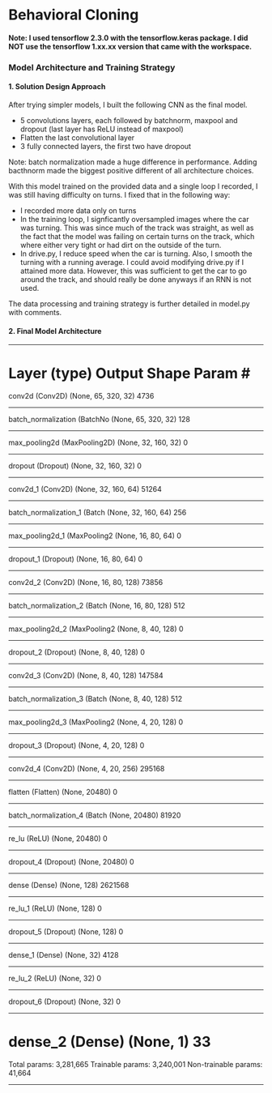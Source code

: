 # **Behavioral Cloning** 

#### Note: I used tensorflow 2.3.0 with the tensorflow.keras package. I did NOT use the tensorflow 1.xx.xx version that came with the workspace.

### Model Architecture and Training Strategy

#### 1. Solution Design Approach

After trying simpler models, I built the following CNN as the final model. 
- 5 convolutions layers, each followed by batchnorm, maxpool and dropout (last layer has ReLU instead of maxpool)
- Flatten the last convolutional layer
- 3 fully connected layers, the first two have dropout

Note: batch normalization made a huge difference in performance. Adding bacthnorm made the biggest positive different of all architecture choices. 

With this model trained on the provided data and a single loop I recorded, I was still having difficulty on turns.  I fixed that in the following way:
- I recorded more data only on turns
- In the training loop, I signficantly oversampled images where the car was turning. This was since much of the track was straight, as well as the fact that the model was failing on certain turns on the track, which where either very tight or had dirt on the outside of the turn.
- In drive.py, I reduce speed when the car is turning. Also, I smooth the turning with a running average. I could avoid modifying drive.py if I attained more data. However, this was sufficient to get the car to go around the track, and should really be done anyways if an RNN is not used.

The data processing and training strategy is further detailed in model.py with comments.

#### 2. Final Model Architecture

_________________________________________________________________
Layer (type)                 Output Shape              Param #   
=================================================================
conv2d (Conv2D)              (None, 65, 320, 32)       4736      
_________________________________________________________________
batch_normalization (BatchNo (None, 65, 320, 32)       128       
_________________________________________________________________
max_pooling2d (MaxPooling2D) (None, 32, 160, 32)       0         
_________________________________________________________________
dropout (Dropout)            (None, 32, 160, 32)       0         
_________________________________________________________________
conv2d_1 (Conv2D)            (None, 32, 160, 64)       51264     
_________________________________________________________________
batch_normalization_1 (Batch (None, 32, 160, 64)       256       
_________________________________________________________________
max_pooling2d_1 (MaxPooling2 (None, 16, 80, 64)        0         
_________________________________________________________________
dropout_1 (Dropout)          (None, 16, 80, 64)        0         
_________________________________________________________________
conv2d_2 (Conv2D)            (None, 16, 80, 128)       73856     
_________________________________________________________________
batch_normalization_2 (Batch (None, 16, 80, 128)       512       
_________________________________________________________________
max_pooling2d_2 (MaxPooling2 (None, 8, 40, 128)        0         
_________________________________________________________________
dropout_2 (Dropout)          (None, 8, 40, 128)        0         
_________________________________________________________________
conv2d_3 (Conv2D)            (None, 8, 40, 128)        147584    
_________________________________________________________________
batch_normalization_3 (Batch (None, 8, 40, 128)        512       
_________________________________________________________________
max_pooling2d_3 (MaxPooling2 (None, 4, 20, 128)        0         
_________________________________________________________________
dropout_3 (Dropout)          (None, 4, 20, 128)        0         
_________________________________________________________________
conv2d_4 (Conv2D)            (None, 4, 20, 256)        295168    
_________________________________________________________________
flatten (Flatten)            (None, 20480)             0         
_________________________________________________________________
batch_normalization_4 (Batch (None, 20480)             81920     
_________________________________________________________________
re_lu (ReLU)                 (None, 20480)             0         
_________________________________________________________________
dropout_4 (Dropout)          (None, 20480)             0         
_________________________________________________________________
dense (Dense)                (None, 128)               2621568   
_________________________________________________________________
re_lu_1 (ReLU)               (None, 128)               0         
_________________________________________________________________
dropout_5 (Dropout)          (None, 128)               0         
_________________________________________________________________
dense_1 (Dense)              (None, 32)                4128      
_________________________________________________________________
re_lu_2 (ReLU)               (None, 32)                0         
_________________________________________________________________
dropout_6 (Dropout)          (None, 32)                0         
_________________________________________________________________
dense_2 (Dense)              (None, 1)                 33        
=================================================================
Total params: 3,281,665
Trainable params: 3,240,001
Non-trainable params: 41,664
_________________________________________________________________
